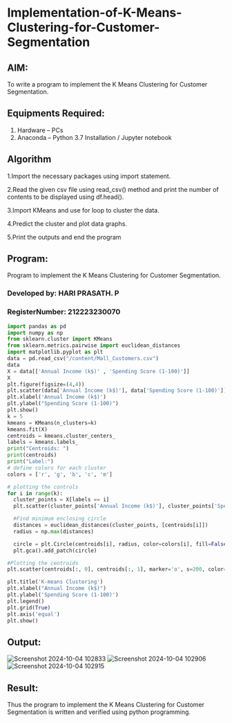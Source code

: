 # Implementation-of-K-Means-Clustering-for-Customer-Segmentation

## AIM:
To write a program to implement the K Means Clustering for Customer Segmentation.

## Equipments Required:
1. Hardware – PCs
2. Anaconda – Python 3.7 Installation / Jupyter notebook

## Algorithm
 1.Import the necessary packages using import statement. 

2.Read the given csv file using read_csv() method and print the number of contents to be displayed using df.head().

 3.Import KMeans and use for loop to cluster the data.

 4.Predict the cluster and plot data graphs.

5.Print the outputs and end the program
## Program:
Program to implement the K Means Clustering for Customer Segmentation.
### Developed by: HARI PRASATH. P
### RegisterNumber:  212223230070

```python
import pandas as pd
import numpy as np
from sklearn.cluster import KMeans
from sklearn.metrics.pairwise import euclidean_distances
import matplotlib.pyplot as plt
data = pd.read_csv("/content/Mall_Customers.csv")
data
X = data[['Annual Income (k$)' , 'Spending Score (1-100)']]
X
plt.figure(figsize=(4,4))
plt.scatter(data['Annual Income (k$)'], data['Spending Score (1-100)'])
plt.xlabel('Annual Income (k$)')
plt.ylabel("Spending Score (1-100)")
plt.show()
k = 5
kmeans = KMeans(n_clusters=k)
kmeans.fit(X)
centroids = kmeans.cluster_centers_
labels = kmeans.labels_
print("Centroids: ")
print(centroids)
print("Label:")
# define colors for each cluster
colors = ['r', 'g', 'b', 'c', 'm']

# plotting the controls
for i in range(k):
  cluster_points = X[labels == i]
  plt.scatter(cluster_points['Annual Income (k$)'], cluster_points['Spending Score (1-100)'], color=colors[i], label=f'Cluster {i+1}')

  #Find minimum enclosing circle
  distances = euclidean_distances(cluster_points, [centroids[i]])
  radius = np.max(distances)

  circle = plt.Circle(centroids[i], radius, color=colors[i], fill=False)
  plt.gca().add_patch(circle)

#Plotting the centroids
plt.scatter(centroids[:, 0], centroids[:, 1], marker='o', s=200, color='k', label='Centroids')

plt.title('K-means Clustering')
plt.xlabel("Annual Income (k$)")
plt.ylabel('Spending Score (1-100)')
plt.legend()
plt.grid(True)
plt.axis('equal') 
plt.show()
```

## Output:
![Screenshot 2024-10-04 102833](https://github.com/user-attachments/assets/9d4ce2be-47d8-4cc4-b378-4318f3eaaf74)
![Screenshot 2024-10-04 102906](https://github.com/user-attachments/assets/adc74e2e-e1ae-41b8-b652-b0bfb2429f8b)
![Screenshot 2024-10-04 102915](https://github.com/user-attachments/assets/77f01c50-753f-49fd-913c-20a19ecd32db)


## Result:
Thus the program to implement the K Means Clustering for Customer Segmentation is written and verified using python programming.
